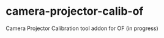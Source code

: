 camera-projector-calib-of
=========================

Camera Projector Calibration tool addon for OF (in progress)